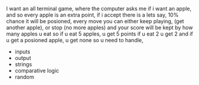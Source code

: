 I want an all terminal game, where the computer asks me if i want an apple, and so every apple is an extra point, if i accept there is a lets say, 10% chance it will be posioned, every move you can either keep playing, (get another apple), or stop (no more apples) and your score will be kept by how many apples u eat
so if u eat 5 apples, u get 5 points
if u eat 2 u get 2
and if u get a posioned apple, u get none
so u need to handle,
* inputs 
* output
* strings
* comparative logic
* random
